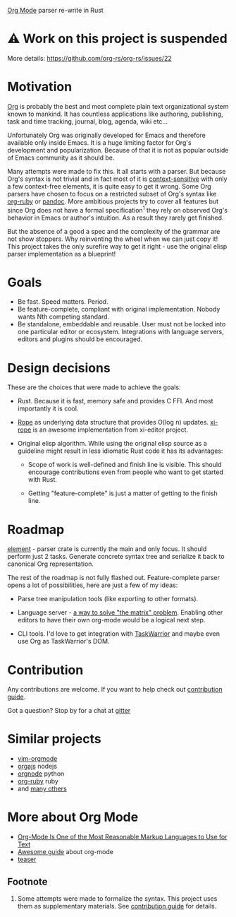 [Org Mode](https://orgmode.org/) parser re-write in Rust

# :warning: Work on this project is suspended
More details: https://github.com/org-rs/org-rs/issues/22


# Motivation

[Org](https://orgmode.org/) is probably the best and most complete plain text
organizational system known to mankind. It has countless applications like
authoring, publishing, task and time tracking, journal, blog, agenda, wiki
etc...

Unfortunately Org was originally developed for Emacs and therefore
available only inside Emacs. It is a huge limiting factor for Org's development
and popularization. Because of that it is not as popular outside of Emacs
community as it should be.

Many attempts were made to fix this. It all starts with a parser.
But because Org's syntax is not trivial and in fact most of it is
[context-sensitive](https://en.wikipedia.org/wiki/Chomsky_hierarchy#Type-1_grammars)
with only a few context-free elements, it is quite easy to get it wrong. 
Some Org parsers have chosen to focus on a restricted subset of Org's syntax like
[org-ruby](https://github.com/wallyqs/org-ruby) or [pandoc](https://pandoc.org/).
More ambitious projects try to cover all features but since Org does not have a
formal specification<sup>1</sup> they rely on observed Org's behavior in Emacs
or author's intuition.  As a result they rarely get finished.

But the absence of a good a spec and the complexity of the grammar are not show
stoppers. Why reinventing the wheel when we can just copy it!  This project
takes the only surefire way to get it right - use the original elisp parser
implementation as a blueprint!


# Goals

- Be fast. Speed matters. Period.
- Be feature-complete, compliant with original implementation. Nobody wants Nth competing standard.
- Be standalone, embeddable and reusable. User must not be locked into 
one particular editor or ecosystem. Integrations with language servers,
 editors and plugins should be encouraged.


# Design decisions

These are the choices that were made to achieve the goals:

- Rust. Because it is fast, memory safe and provides C FFI. And most importantly it is cool.

- [Rope](https://en.wikipedia.org/wiki/Rope_(data_structure)) as underlying data
structure that provides O(log n) updates. [xi-rope](http://abishov.com/xi-editor/docs/rope_science_00.html)
is an awesome implementation from xi-editor project. 

- Original elisp algorithm. While using the original elisp source as a guideline
  might result in less idiomatic Rust code it has its advantages:

  - Scope of work is well-defined and finish line is visible. This should encourage
    contributions even from people who want to get started with Rust.

  - Getting "feature-complete" is just a matter of getting to the finish line.


# Roadmap

[element](rust/element) - parser crate is currently the main and only focus.
It should perform just 2 tasks. Generate concrete syntax tree and serialize it
back to canonical Org representation.

The rest of the roadmap is not fully flashed out. Feature-complete parser opens 
a lot of possibilities, here are just a few of my ideas:

- Parse tree manipulation tools (like exporting to other formats).
- Language server - [a way to solve "the matrix" problem](https://langserver.org/).
  Enabling other editors to have their own org-mode would be a logical next step.

- CLI tools. I'd love to get integration with
  [TaskWarrior](https://github.com/GothenburgBitFactory/taskwarrior)
  and maybe even use Org as TaskWarrior's DOM.


# Contribution

Any contributions are welcome. If you want to help check out
[contribution guide](CONTRIBUTING.org).

Got a question? Stop by for a chat at [gitter](https://gitter.im/org-rs/community)

# Similar projects

- [vim-orgmode](https://github.com/jceb/vim-orgmode)
- [orgajs](https://github.com/xiaoxinghu/orgajs) nodejs
- [orgnode](http://members.optusnet.com.au/~charles57/GTD/orgnode.html) python
- [org-ruby](https://github.com/wallyqs/org-ruby) ruby
- and [many others](https://orgmode.org/worg/org-tools/index.html)


# More about Org Mode


-  [Org-Mode Is One of the Most Reasonable Markup Languages to Use for Text](https://karl-voit.at/2017/09/23/orgmode-as-markup-only/)
- [Awesome guide](http://doc.norang.ca/org-mode.html) about org-mode
- [teaser](https://github.com/novoid/org-mode-workshop/blob/master/featureshow/org-mode-teaser.org)



## Footnote

1. Some attempts were made to formalize the syntax. This project uses them as supplementary materials.
See [contribution guide](CONTRIBUTING.org) for details.

